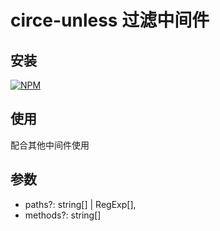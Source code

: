 # circe-unless 过滤中间件

## 安装

[![NPM](https://nodei.co/npm/circe-unless.png?downloads=true)](https://nodei.co/npm/circe-unless/)

## 使用

配合其他中间件使用

## 参数

- paths?: string[] | RegExp[],
- methods?: string[]
